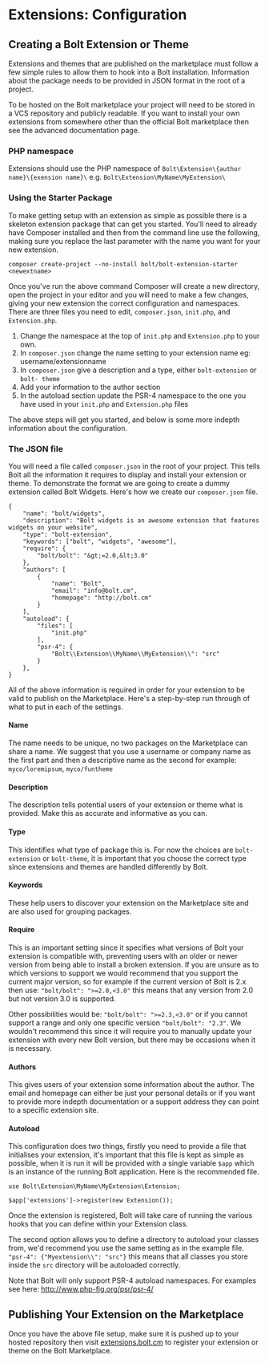 Extensions: Configuration
=========================

## Creating a Bolt Extension or Theme

Extensions and themes that are published on the marketplace must follow a few simple rules
to allow them to hook into a Bolt installation. Information about the package needs to be
provided in JSON format in the root of a project.

To be hosted on the Bolt marketplace your project will need to be stored in a VCS
repository and publicly readable. If you want to install your own extensions from
somewhere other than the official Bolt marketplace then see the advanced documentation
page.

### PHP namespace

Extensions should use the PHP namespace of `Bolt\Extension\{author name}\{exension name}\` e.g. `Bolt\Extension\MyName\MyExtension\`

### Using the Starter Package

To make getting setup with an extension as simple as possible there is a skeleton
extension package that can get you started. You'll need to already have Composer installed
and then from the command line use the following, making sure you replace the last
parameter with the name you want for your new extension.

```
composer create-project --no-install bolt/bolt-extension-starter <newextname>
```

Once you've run the above command Composer will create a new directory, open the project
in your editor and you will need to make a few changes, giving your new extension the
correct configuration and namespaces. There are three files you need to edit,
`composer.json`, `init.php`, and `Extension.php`.

 1. Change the namespace at the top of `init.php` and `Extension.php` to your own.
 2. In `composer.json` change the name setting to your extension name eg:
    username/extensionname
 3. In `composer.json` give a description and a type, either `bolt-extension` or `bolt-
    theme`
 4. Add your information to the author section
 5. In the autoload section update the PSR-4 namespace to the one you have used in your
   `init.php` and `Extension.php` files

The above steps will get you started, and below is some more indepth information about the
configuration.


### The JSON file

You will need a file called `composer.json` in the root of your project. This tells Bolt
all the information it requires to display and install your extension or theme. To
demonstrate the format we are going to create a dummy extension called Bolt Widgets.
Here's how we create our `composer.json` file.

```
{
    "name": "bolt/widgets",
    "description": "Bolt widgets is an awesome extension that features widgets on your website",
    "type": "bolt-extension",
    "keywords": ["bolt", "widgets", "awesome"],
    "require": {
        "bolt/bolt": "&gt;=2.0,&lt;3.0"
    },
    "authors": [
        {
            "name": "Bolt",
            "email": "info@bolt.cm",
            "homepage": "http://bolt.cm"
        }
    ],
    "autoload": {
        "files": [
            "init.php"
        ],
        "psr-4": {
            "Bolt\\Extension\\MyName\\MyExtension\\": "src"
        }
    },
}
```


All of the above information is required in order for your extension to be valid to
publish on the Marketplace. Here's a step-by-step run through of what to put in each of the settings.

#### Name
The name needs to be unique, no two packages on the Marketplace can share a name. We
suggest that you use a username or company name as the first part and then a descriptive
name as the second for example: `myco/loremipsum`, `myco/funtheme`

#### Description
The description tells potential users of your extension or theme what is provided. Make
this as accurate and informative as you can.

#### Type
This identifies what type of package this is. For now the choices are `bolt-extension` or
`bolt-theme`, it is important that you choose the correct type since extensions and themes
are handled differently by Bolt.

#### Keywords
These help users to discover your extension on the Marketplace site and are also used for
grouping packages.

#### Require
This is an important setting since it specifies what versions of Bolt your extension is
compatible with, preventing users with an older or newer version from being able to
install a broken extension. If you are unsure as to which versions to support we would
recommend that you support the current major version, so for example if the current
version of Bolt is 2.x then use: `"bolt/bolt": ">=2.0,<3.0"` this means that any version
from 2.0 but not version 3.0 is supported.

Other possibilities would be: `"bolt/bolt": ">=2.3,<3.0"` or if you cannot support a range
and only one specific version `"bolt/bolt": "2.3"`. We wouldn't recommend this since it
will require you to manually update your extension with every new Bolt version, but there
may be occasions when it is necessary.

#### Authors
This gives users of your extension some information about the author. The email and
homepage can either be just your personal details or if you want to provide more indepth
documentation or a support address they can point to a specific extension site.

#### Autoload
This configuration does two things, firstly you need to provide a file that initialises
your extension, it's important that this file is kept as simple as possible, when it is
run it will be provided with a single variable `$app` which is an instance of the running
Bolt application. Here is the recommended file.

```
use Bolt\Extension\MyName\MyExtension\Extension;

$app['extensions']->register(new Extension());
```

Once the extension is registered, Bolt will take care of running the various hooks that
you can define within your Extension class.

The second option allows you to define a directory to autoload your classes from, we'd
recommend you use the same setting as in the example file. `"psr-4": {"Myextension\\":
"src"}` this means that all classes you store inside the `src` directory will be
autoloaded correctly.

Note that Bolt will only support PSR-4 autoload namespaces. For examples see here: <a
href="http://www.php-fig.org/psr/psr-4/">http://www.php-fig.org/psr/psr-4/</a>


## Publishing Your Extension on the Marketplace

Once you have the above file setup, make sure it is pushed up to your hosted repository
then visit <a href="http://extensions.bolt.cm">extensions.bolt.cm</a> to register your
extension or theme on the Bolt Marketplace.
